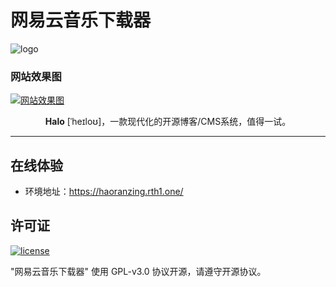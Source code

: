 
# 网易云音乐下载器

![logo](https://cdn.luogu.com.cn/upload/image_hosting/3fv61nju.png)

### 网站效果图

[![网站效果图](https://pollen-z.github.io/Website.png "网站")](https://pollen-z.github.io/Website.png "网站")

<p align="center"><b>Halo</b> [ˈheɪloʊ]，一款现代化的开源博客/CMS系统，值得一试。</p>

------------------------------

## 在线体验

- 环境地址：https://haoranzing.rth1.one/

## 许可证

[![license](https://img.shields.io/github/license/halo-dev/halo.svg?style=flat-square)](https://github.com/halo-dev/halo/blob/master/LICENSE)

"网易云音乐下载器" 使用 GPL-v3.0 协议开源，请遵守开源协议。

